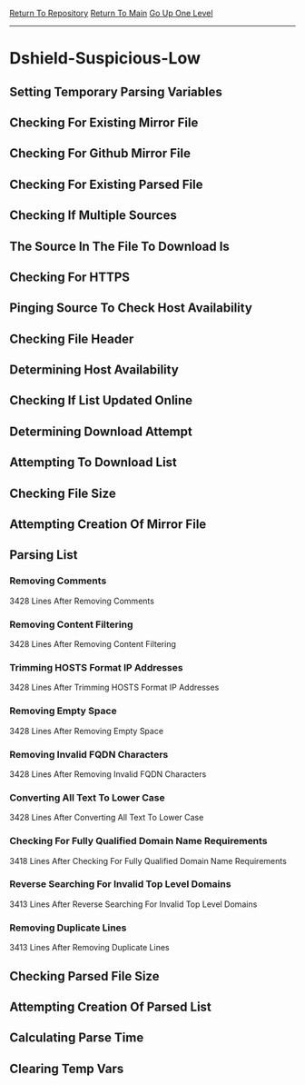 [Return To Repository](https://github.com/deathbybandaid/piholeparser/)
[Return To Main](https://github.com/deathbybandaid/piholeparser/blob/master/RecentRunLogs/Mainlog.md)
[Go Up One Level](https://github.com/deathbybandaid/piholeparser/blob/master/RecentRunLogs/TopLevelScripts/30-Processing-Blacklists.md)
____________________________________
# Dshield-Suspicious-Low
## Setting Temporary Parsing Variables
## Checking For Existing Mirror File
## Checking For Github Mirror File
## Checking For Existing Parsed File
## Checking If Multiple Sources
## The Source In The File To Download Is
## Checking For HTTPS
## Pinging Source To Check Host Availability
## Checking File Header
## Determining Host Availability
## Checking If List Updated Online
## Determining Download Attempt
## Attempting To Download List
## Checking File Size
## Attempting Creation Of Mirror File
## Parsing List
### Removing Comments
3428 Lines After Removing Comments
### Removing Content Filtering
3428 Lines After Removing Content Filtering
### Trimming HOSTS Format IP Addresses
3428 Lines After Trimming HOSTS Format IP Addresses
### Removing Empty Space
3428 Lines After Removing Empty Space
### Removing Invalid FQDN Characters
3428 Lines After Removing Invalid FQDN Characters
### Converting All Text To Lower Case
3428 Lines After Converting All Text To Lower Case
### Checking For Fully Qualified Domain Name Requirements
3418 Lines After Checking For Fully Qualified Domain Name Requirements
### Reverse Searching For Invalid Top Level Domains
3413 Lines After Reverse Searching For Invalid Top Level Domains
### Removing Duplicate Lines
3413 Lines After Removing Duplicate Lines
## Checking Parsed File Size
## Attempting Creation Of Parsed List
## Calculating Parse Time
## Clearing Temp Vars

